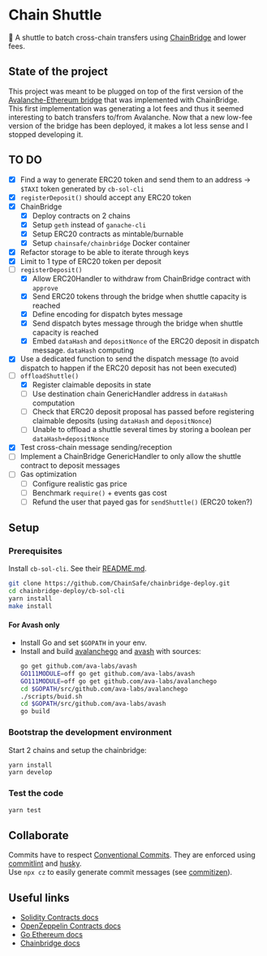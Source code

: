# Chain Shuttle

:bus: A shuttle to batch cross-chain transfers using [ChainBridge](https://github.com/ChainSafe/chainbridge/) and lower fees.

## State of the project

This project was meant to be plugged on top of the first version of the [Avalanche-Ethereum bridge](https://bridge.avax.network/) that was implemented with ChainBridge.  
This first implementation was generating a lot fees and thus it seemed interesting to batch transfers to/from Avalanche. Now that a new low-fee version of the bridge has been deployed, it makes a lot less sense and I stopped developing it.

## TO DO

- [x] Find a way to generate ERC20 token and send them to an address -> `$TAXI` token generated by `cb-sol-cli`
- [x] `registerDeposit()` should accept any ERC20 token
- [x] ChainBridge
  - [x] Deploy contracts on 2 chains
  - [x] Setup `geth` instead of `ganache-cli`
  - [x] Setup ERC20 contracts as mintable/burnable
  - [x] Setup `chainsafe/chainbridge` Docker container
- [x] Refactor storage to be able to iterate through keys
- [x] Limit to 1 type of ERC20 token per deposit
- [ ] `registerDeposit()`
  - [x] Allow ERC20Handler to withdraw from ChainBridge contract with `approve`
  - [x] Send ERC20 tokens through the bridge when shuttle capacity is reached
  - [x] Define encoding for dispatch bytes message
  - [x] Send dispatch bytes message through the bridge when shuttle capacity is reached
  - [x] Embed `dataHash` and `depositNonce` of the ERC20 deposit in dispatch message. `dataHash` computing
- [x] Use a dedicated function to send the dispatch message (to avoid dispatch to happen if the ERC20 deposit has not been executed)
- [ ] `offloadShuttle()`
  - [x] Register claimable deposits in state
  - [ ] Use destination chain GenericHandler address in `dataHash` computation
  - [ ] Check that ERC20 deposit proposal has passed before registering claimable deposits (using `dataHash` and `depositNonce`)
  - [ ] Unable to offload a shuttle several times by storing a boolean per `dataHash+depositNonce`
- [x] Test cross-chain message sending/reception
- [ ] Implement a ChainBridge GenericHandler to only allow the shuttle contract to deposit messages
- [ ] Gas optimization
  - [ ] Configure realistic gas price
  - [ ] Benchmark `require()` + events gas cost
  - [ ] Refund the user that payed gas for `sendShuttle()` (ERC20 token?)

## Setup

### Prerequisites

Install `cb-sol-cli`. See their [README.md](https://github.com/ChainSafe/chainbridge-deploy/tree/master/cb-sol-cli).

```sh
git clone https://github.com/ChainSafe/chainbridge-deploy.git
cd chainbridge-deploy/cb-sol-cli
yarn install
make install
```

#### For Avash only

- Install Go and set `$GOPATH` in your env.
- Install and build [avalanchego](https://github.com/ava-labs/avalanchego) and [avash](https://github.com/ava-labs/avash) with sources:
  ```sh
  go get github.com/ava-labs/avash
  GO111MODULE=off go get github.com/ava-labs/avash
  GO111MODULE=off go get github.com/ava-labs/avalanchego
  cd $GOPATH/src/github.com/ava-labs/avalanchego
  ./scripts/buid.sh
  cd $GOPATH/src/github.com/ava-labs/avash
  go build
  ```

### Bootstrap the development environment

Start 2 chains and setup the chainbridge:

```sh
yarn install
yarn develop
```

### Test the code

```sh
yarn test
```

## Collaborate

Commits have to respect [Conventional Commits](https://www.conventionalcommits.org/en/v1.0.0/). They are enforced using [commitlint](https://github.com/conventional-changelog/commitlint) and [husky](https://github.com/typicode/husky).  
Use `npx cz` to easily generate commit messages (see [commitizen](https://github.com/commitizen/cz-cli)).

## Useful links

- [Solidity Contracts docs](https://docs.soliditylang.org/en/v0.8.2/contracts.html#)
- [OpenZeppelin Contracts docs](https://docs.openzeppelin.com/contracts/4.x/)
- [Go Ethereum docs](https://geth.ethereum.org/docs/)
- [Chainbridge docs](https://chainbridge.chainsafe.io/)
